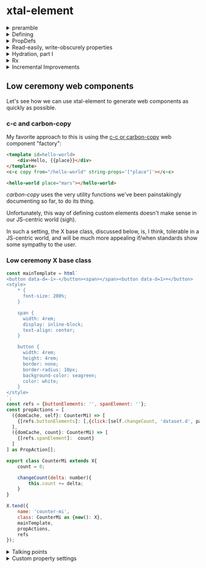 # xtal-element

<details>
    <summary>preramble</summary>

<details>
    <summary>FROOP Programming</summary>

xtal-element provides 

1.  An opinionated "pattern" for creating a web component.  It does this by providing a handful of utility functions and classes, which facilitate the process. 
2.  A base class which implements a combination of these functions, resulting in less boilerplate.

The great thing about web components is that they are the web equivalent of Martin Luther King's "I have a dream" speech.  Little web components built with tagged template literals can connect with little web components built with Elm, and web components will be judged by the content they provide, rather than superficial internal technical library choices. 

xtal-element adopts a number of "opinions" that may be best suited for some types of components / scenarios / developer preferences, but not necessarily everything.  

For example, an interesting duality paradox that has existed for a number of years has been between OOP vs functional programming.  Efforts to "embrace the duality paradox" like Scala and F# always appealed to me.  The "hooks" initiative adds an interesting twist to the debate, and might strike the right balance for some types of components.  Evidently, the result has been less boilerplate code, which can only be good.  Perhaps the learning curve is lower as well, and that's great.

xtal-element, though, embraces the duality paradox in a slightly different way.  It promotes sticking with classes as far as holding state (and has no issues with users of this library also implementing their business logic using standard OOP methodology -- methods, inheritance, etc.).  But xtal-element itself deviates considerably from standard OOP approaches in some critical ways.  

xtal-element borrows some ideas from Rust and Python.

</details>

<details>
<summary>Target Audience</summary>

xtal-element's target audience is those who are looking for web component helpers that:

1.  Will benefit from the implementation of HTML Modules -- the rendering library is focused around HTMLTemplateElement-based UI definitions, rather than JSX or tagged-template literals.
2.  Takes extensibility and separation of concerns to a whole other level.
3.  Provides first-class support for progressive enhancement, low bandwidth.
4.  Takes advantage of TypeScript (but use is entirely optional), so as to avoid "magic strings" as much as possible.   By "optional" I mean little to no extra work is required if you choose to forgo typescript. The syntax sticks exclusively to the browser's capabilities, with one partial exception. Import maps are now part of Chrome.  Here's to hoping import maps arrive in other browsers soon!  In the meantime, [a polyfill](https://github.com/guybedford/es-module-shims) which is compatible with the native syntax, and available [as a CDN link](https://jspm.org/import-map-cdn), is available.  
5.  Can easily separate, as well as group, different "concerns" as best fits the situation.  Some of xtal-element's utility functions adopt the philosophy that it makes sense to be able to easily partition properties into logical groups, and "react" when any of the grouped properties change.  This is done for both internal dependency calculations, as well as for visual updates.  Some reactions involve doing one-time tasks, like cloning / importing HTML Templates, and attaching event handlers.  Separate update processes can focus on passing in new data bindings as they change.  Keeping these two separate, and keeping the HTML Templates separate from binding mappings, may result in a bit more steps than other libraries, but hopefully the lack of magic /  increased flexibility(?) can pay off in some cases.  This separation of concerns could, in theory, be extended to support other processes -- including build and server component processes (to be explored.)
6.  Micro FrontEnd friendly versioning support.

</details>

<details>
    <summary>à la carte vs. buffet</summary>

## Another duality paradox

For many developers, a key criteria in evaluating which component library they like is based exclusively on how little "fuss" is required to create a new component.  I can totally relate to this concern.  However, in practice, there are two extremes to consider:  

1.  Creating, with tender loving care, a component meant to have a minimum footprint, while being highly reusable, leverageable in multiple frameworks / no frameworks, loading synchronously / asynchronously, bundled / not bundled, etc.
2.  RAD-style creation of a local component only to be used in a specific way by one application or one component.

There's a lot of room in between these two extremes that should also be supported.

The way xtal-element looks at this problem is via the à la carte vs. buffet duality paradox.

We'll first be laboriously walking through the primitive building blocks xtal-element provides, and see how the developer can pick and choose precisely which functions/classes to utilize.  If you are developing a non-visual component, why bear the weight of the visual display machinery, for example?  This *à la carte* approach is better suited for components that are closer in spirit to the first extreme listed above.

[Catalyst](https://github.github.io/catalyst/) takes the same approach.

If you want to skip over the tender loving care / tedious discussion needed for developing the first type of component, skip to [the low ceremony X base class discussion](https://github.com/bahrus/xtal-element#private-low-ceremony-xtal-components).  You may then want to slowly review the first sections as needed, in order to better understand the underpinnings.

</details> 

</details>

<details>
    <summary>Defining</summary>

## Let's start from the very beginning

The first thing you will want to do when defining a web component is to name it.  

Of course, [the platform has an api for that](https://developer.mozilla.org/en-US/docs/Web/API/CustomElementRegistry/define).

Polymer established a pattern whereby the source of truth for the name is provided by a static field, to more closely associate the class with the custom element name, essentially.  xtal-element continues this tradition (as there are subtle advantages to doing so, not explained here).

Currently, within a single document / application, that name must be unique.  This poses some contentious questions about what should happen if there's already a custom element with the same name.  xtal-element values Micro Frontends, and allows multiple versions running at the same time.  To accomplish this, xtal-element provides the following optional function for establishing the name of the component: 

```JavaScript
import {define} from 'xtal-element/lib/define.js';
export class DoReMi extends HTMLElement{
    static is = 'do-re-mi';
}
define(DoReMi);
```

Like Catalyst, you don't *have* to specify "is".  If you leave it off, there's a slight performance penalty, but the name will then be established by the lisp-case-name of the class ("do-re-me"). 

```JavaScript
import {define} from 'xtal-element/lib/define.js';
export class DoReMi extends HTMLElement{
}
define(DoReMi); //this works too!
```

To support Typescript-centric frameworks like Angular, you will also need:

```Typescript
declare global {
    interface HTMLElementTagNameMap {
        "do-re-mi": DoReMi,
    }
}
```

... either in the same file or a separate *.d.ts file.


<details>
    <summary>Lengthy explanation</summary>


As far as avoiding name conflicts, the best analogy for what xtal-element's "define" function does would be web servers that have a default port, but if that port is in use, it searches for a close by port not in use.

If another custom element is found matching the same name, the new custom element will be registered with the first non-taken number appended to the name.  Static prop 'isReally' allows consumers to know which tag name to use.  

So for the example above, regardless of whether a custom element already exists with name 'do-re-mi', you can reference the actual tag name via:

```JavaScript
import {DoReMi} from 'DoReMi/DoReMi.js';

const firstThreeNotes = document.createElement(DoReMi.isReally);
```

Most of the time, DoReMi.isReally will equal "do-re-mi" but sometimes it will be "do-re-mi-1", even more rarely it could be "do-re-mi-2", etc.

This solution works best for web components that either use a programmatic api as shown above, or use templates for the UI definition, as the template, or clone, can be dynamically modified to adjust the element names prior to landing inside the live DOM tree.

</details>

</details>

<details>
    <summary>PropDefs</summary>

## Let there be props

xtal-element has a Typescript Interface "PropDef" that it uses to define the characteristics of a property.

```Typescript
export interface PropDef{
    /** Name of property */
    name?: string;
    /**
     * The type of the property.  If you don't want any support for attributes, use "Object" even if it is a number/string/boolean.
     */
    type?: Boolean | String | Number | Object;
    /**
     * Reflect property changes to data-*
     */
    reflect?: boolean;
    /**
     * Spawn non-bubbling custom event when property changes.  Name of event is [lisp-case-of-property-name]-changed.
     */
    notify?: boolean;
    /**
     * Parse corresponding (lisp-cased of property name) attribute as JSON string for Object type properties
     */
    parse?: boolean;
    /**
     * Don't do anything if new value is the same as the old value.
     */
    dry?: boolean;
    /**
     * Console.log when property changes
     */
    log?: boolean;
    /**
     * Insert debugger breakpoint when property changes
     */
    debug?: boolean;
    /**
     * React to property change asynchronously
     */
    async?: boolean;
    /**
     * Block reactions containing this property if property is falsy
     */
    stopReactionsIfFalsy?: boolean;
    /**
     * Copy property value to another value specified by echoTo
     */
    echoTo?: string;
    /**
     * Make property read-easily, write obscureky
     */
    obfuscate?: boolean;
    /**
     * Alias for obfuscated properties
     */
    alias?: string;
    /**
     * Delete this property after the specified number of milliseconds. 
     */
    transience?: number;
}
```

So you can define a propDefs object that lists all the properties, as shown below.  


```Typescript
import {letThereBeProps} from 'xtal-element/lib/letThereBeProps.js';
import {PropDefMap} from 'xtal-element/types.d.js';

const propDefMap : PropDefMap<MyFavoriteThings> = {
    BrownPaperPackagesTiedUpWith: {
        type: String,
    }
}
const slicedPropDefs = getSlicedPropDefs(propDefMap);

export class MyFavoriteThings extends HTMLElement{
    onPropChange(name, prop, newValue){
        console.log(prop);
    }
}
letThereBeProps(MyFavoriteThings, slickedPropDefs, 'onPropChange');
```

The third parameter, 'onPropChange' is optional.

</details>

<details>
    <summary>Read-easily, write-obscurely properties</summary>

One sticky point with web components, and this library in particular, is how to indicate properties that are meant to be passed in from outside, vs. "private" properties that hold internal state.  (This distinction figures prominently in popular frameworks.)

Perhaps the newly implemented private property support for classes can help with this, but xtal-element provides more robust support for an alternative.  We want a property to be easily read (both internally as well as externally), but whose value is only set internally.

To support this, add the obfuscate setting:

```JavaScript
const propDefMap = {
    myProp: {
        obfuscate: true,
    }
};
const slicedPropDefs = getSlicedPropDefs(propDefMap); 
```

Now to read the value of myProp, we use this.myProp or self.myProp, or $0.myProp from the DevTools console.

But to set the value of myProp, we now need to do this:

```JavaScript
self[slicedPropDefs.propLookup.myProp.alias] = newValue;
```

</details>


<details>
    <summary>Hydration, part I</summary>

## Support for asynchronous loading

If prop values might be passed to an element before the [element becomes registered](https://developers.google.com/web/fundamentals/web-components/best-practices#lazy-properties) (always best to be prepared for this to happen), then you can account for this by utilizing the "propUp" function:

```JavaScript
import {propUp} from 'xtal-element/lib/propUp.js';
export class SixteenGoingOnSeventeen extends HTMLElement{
    foodAndWine: Offerings;
    connectedCallback(){
        propUp(this, ['foodAndWine'], {
            foodAndWine: 'appleStrudel'
        });
    }
}
```
The third, optional parameter is where you can specify the default values, if nothing was passed in yet.
</details>

<details>
<summary>Rx</summary>

## Reactive Prop Actions

```TypeScript
import {Rx} from 'xtal-element/lib/Rx.js';
import {ReactiveSurface} from 'xtal-element/lib/types.d.js';
export class ClimbEveryMountain extends HTMLElement implements ReactiveSurface{
    ClimbedEveryMountain: boolean;
    SearchedHighAndLow: boolean;
    FollowedEveryHighway: boolean;
    FoundYourDream: boolean;


    //ReactiveSurface implementation
    propActions = [({ClimbedEveryMountain, SearchedHighAndLow, FollowedEveryHighway}: ClimbEveryMountain) => {
        this.FoundYourDream = ClimbedEveryMountain && SearchedHighAndLow && FollowedEveryHighway;
    }] as PropAction[];
    reactor = new Rx(this);

    onPropChange(name: string, prop: PropDef, newVal: any){
        console.log("Been there, done that.");
        this.reactor.addToQueue(prop, newVal);
    }

}
```

<details>
    <summary>Detailed Explanation</summary>

## Setter logic

Defining a new property is, by design, meant to be as easy as possible:

```Typescript
export class MyCustomElement extends HTMLElement{
    myProp:string;
}
```

The problem arises when something special needs to happen when myProp's value is set.  

If all you want to do is fire off an event when a property is set, xtal-element supports defining "notifying" properties which will do that for you.  Likewise, if the only impact of the changed property is in what is displayed, that is supported in ways discussed farther down.

But the need to do different types of things when properties change isn't limited to these two common requirements.  So typically, you then have to add logic like this:

```js
export class MyCustomElement extends HTMLElement{
    _myProp = 'myValue';
    get myProp(){
        return this._myProp;
    }
    set myProp(nv){
        this._myProp;
        //do my special logic

        //Don't forget to make the call below, so everything is in sync:
        this.onPropChange('myProp');
    }
}
```

which is kind of a pain.  Furthermore sometimes you need to add logic that is tied to more than one property changing, so now you need to add a call to a common method, and there's no async support out of the box etc.:

```js
export class MyCustomElement extends HTMLElement{
    
    ...
    _prop1 = 'myValue1';
    get prop1(){
        return this._myProp;
    }
    set prop1(nv){
        this._prop1 = nv;
        this.doSomeCommonLogic();
        this.onPropChange('prop1');
    }

    _prop2 = 'myValue2';
    get prop2(){
        return this._prop2;
    }
    set prop2(nv){
        this.prop2 = nv;
        this.doSomeCommonLogic();
        this.onPropChange('prop2');
    }

    _prop3 = 'myValue3';
    get prop3(){
        return this._prop3;
    }
    set prop3(nv){
        this._prop3 = nv;
        this.doSomeCommonLogic();
        this.onPropChange('prop3');
    }

    prop4;

    doSomeCommonLogic(){
        //TODO:  debouncing
        this.prop4 = this.prop1 + this.prop2 + this.prop3;
    }
}
```


### Observable Property Groups

To make the code above easier to manage, you can stick with simple fields for all the properties, and implement the property "propActions":

```JavaScript
export class MyCustomElement extends HTMLElement  implements ReactiveSurface{

    ...
    self = this;
    prop1 = 'myValue1';
    prop2 = 'myValue2';
    prop3 = 'myValue3';
    prop4;
    propActions = [
        ({prop1, prop2, prop3, self}) => {
            self.prop4 = prop1 + prop2 + prop3;
        }
    ]
    ...
}
```

The Reactor class/object will invoke this action anytime prop1, prop2 and/or prop3 change.

Here, "self" is another name for "this" -- inspired by Python / Rust's trait implementations.  

But because it doesn't use the keyword "this," we can place the "trait implementation" in a separate constant, which is a little better, performance wise:

```js

const linkProp4: ({prop1, prop2, prop3, self}) => ({
    self.prop4 = prop1 + prop2 + prop3;
});

export class MyCustomElement extends HTMLElement{
    ...
    prop1 = 'myValue1';
    prop2 = 'myValue2';
    prop3 = 'myValue3';
    prop4;
    self = this;

    propActions = [linkProp4];

}
```


<details>
    <summary>PropAction pontifications</summary>

### Unit Testing benefits?

For those scenarios where pure JS, browser-less unit testing is important, it seems to me that unit testing linkProp4 would be quite straightforward, more straightforward than testing a method within a custom element class.  Because testing a method in a custom element class requires either a browser emulator like JSDOM or puppeteer, or a mock HTMLElement class.   Plus running the constructor code, etc.  No such requirement is need for linkProp4 above.  Furthermore, the signature of methods typically doesn't indicate what specific parameters the method depends on.  On the other hand, by design, the developer will want to spell out the dependencies explicitly with these propActions, in order to guarantee that it is always evaluated as needed.  

Another theoretical benefit -- by separating the actions from the actual class, (some of) the actions could be dynamically loaded, and only activated after the  download is complete (if these property actions are only applicable after the initial render).  In the meantime, an initial view can be presented.  The savings could be significant when working with a JS-heavy web component.  This is a TODO item to explore.

### Limitations 

propActions rely heavily on destructuring the class as the argument of an arrow function.  JavaScript doesn't appear to support destructuring objects with ES6 symbols as keys.

Separating "propAction" arrow functions out of the class as an (imported) constant imposes an additional limitation -- a limitation that isn't applicable when the actions are defined inside the class -- these external constants don't support responding to, or modifying, private members (something in the middle stages of browser and TypeScript adoption).  I thought using "bind" might give access to private fields, but no such luck.  The propActions public field, of course, allows a mixture of inline, instance-based propActions, empowered with access to private members, combined with the more limited (but portable, individually testable) external lambda expressions. So when private member access is needed, those actions could remain inside the class.

### Priors

The resemblance of these "propActions" to Rust trait implementations, a connection made above, is a bit superficial.  They're closer in spirit to computed values / properties with one significant difference -- they aggressively *push / notify* new values of properties, which can trigger targeted updates to the UI, rather than passively calculating them when requested (like during a repeated global render process).  And since we can partition rendering based on similar property groupings (discussed below), we can create pipeline view updates with quite a bit of pinpoint accuracy.  

It's possible that libraries that don't support this kind of property change "diffraction", but rely on "template-optimized re-rendering" of the entire UI with every property change, end up also avoiding unnecessary updates, based on their clever diff-engine algorithms.  I can say as a user of a limited number of such libraries, that what is actually getting updated, when and why, has always a bit of a mystery for me, so that I end up "winging it" more often than I'd like.  This library puts the onus (and power) in the developer's hands to devise (and fully understand) their own strategy, not sparing the developer the details of the trade offs. 

I hasten to add that [watching a group of properties doesn't](https://medium.com/@jbmilgrom/watch-watchgroup-watchcollection-and-deep-watching-in-angularjs-6390f23508fe) appear to be a [wholly new concept, perhaps](https://guides.emberjs.com/v1.10.0/object-model/observers/#toc_observers-and-asynchrony).


Another benefit of "bunching together" property change actions: XtalElement optionally supports responding to property changes asynchronously.  As a result, rather than evaluating this action 3 times, it may only be evaluated once, with the same result.  Note that this async feature is opt-in (by configuring the desired properties via "async" boolean setting).

After experimenting with different naming patterns, personally I think if you choose to separate out these prop actions into separate constants, names like "linkProp4" is (close to?) the best naming convention, at least for one common scenario.  Often, but not always, these property group change observers / actions will result in modifying a single different property, so that computed property becomes actively "linked" to the other properties its value depends on. So the name of the "property group watcher" could be named link[calculatedPropName] in this scenario.  Not all propActions will result in preemptively calculating a single "outside" property whose value depends on other property values, hence we stick with calling this orchestrating sequence "propActions" rather than "propLinks" in order to accommodate more scenarios. 

It's been my (biased) experience that putting as much "workflow" logic as possible into these propActions makes managing changing properties easier -- especially when working with asynchronous actions, and if the propActions are arranged in a logical order based on the flow of data, similar in concept perhaps to RxJs, where property groupings become the observables, and "subscriptions" based on resulting property changes come below the observable actions.  

### Debugging Disadvantage

One disadvantage of using propActions, as opposed to setter methods / class methods, is with the latter approach, one can step through the code throughout the process.  Doing so with propActions isn't so easy, so one is left wondering where the code will go next after the action is completed.

To address this concern, you can optionally implement the method:  

```JavaScript
propActionsHub(propAction){
    console.log(propAction); //or whatever helps with debugging
}
```

</details>

</details>

</details>

<details>
    <summary>Incremental Improvements</summary>

## Development Section

The next few sections are going to prove to be a bit dry reading.  Think of it as the [boring](https://youtu.be/okWr-tzwOEg?t=78) [development](https://en.wikipedia.org/wiki/Musical_development) section of a [sonata](<https://en.wikipedia.org/wiki/Violin_Sonata_No._9_(Beethoven)>).

Previously, the way xtal-element handled visual updates was in a way that closely resembled the "reactor" functionality, but there was no unifying force, and also picking and choosing which libraries to use was overly complicated, resulting in larger than needed base footprint..

What we will be discussing for a while will finally lead up to our rendering approach, but first we must go through some [exercises](https://youtu.be/TPtDbHXkDp4?t=187) to get there.



<details>
    <summary>pinTheDOMToKeys</summary>

### Planting flags in a cloned template

xtal-element provides a function, pinTheDOMToKeys, for creating symbolic references to DOM elements in a cloned template:

```html
<waltz-es on=way to=Mass part=she-is-a-pain class=will-o-the-wisp>Whistles on the stair</waltz-es>
<singing-aloud in-the-abbey part=she-is-a-pain>Late for chapel</singing-aloud>
<moon-beam class=hand>Catching clouds</moon-beam>
<div data-word=flibbertijibbet >Maria</div>
<span data-word=clown>Riddle</span>

<script>
const refs = {
    sheIsAPainParts: '.will-o-the-wisp',
    moonBeamElement: '.hand',
    dataWordAttribs: '',

}
const cache = {};
pinTheDOMToKeys(domFragment: DOMFragment | HTMLElement, refs, cache);
</script>
```

The ending of each key is important.  pinTheDOMToKeys supports binding by id, part, class attributes, by element name, and by dataset, depending on the ending of the key.  The part before the search type (e.g. Id, Part, etc) is turned into lisp-case before searching for it.  The right hand expression can be used to apply filtering on the results, based on standard css matching.

<table>
    <tr>
        <th>Ending</th><th>Example</th><th>Query that is used</th><th>Notes</th>
    </tr>
    <tr>
        <td>Part</td><td>myFirstPart</td><td>.querySelector('[part*="my-first"])</td><td>May find false positives when working with multiple parts on the same element</td>
    </tr>
    <tr>
        <td>Parts</td><td>allInTheFamilyParts</td><td>.querySelectorAll('[part*="all-in-the-family"])</td><td>Ibid</td>
    </tr>
    <tr>
        <td>Attrib</td><td>bopBopBaDopAttrib</td><td>.querySelector('[bop-bop-ba-dop]')</td><td>&nbsp;</td>
    </tr>
    <tr>
        <td>Attribs</td><td>balanceDataAttribs</td><td>.querySelectorAll('[data-balance]')</td><td>&nbsp;</td>
    </tr>
    <tr>
        <td>Element</td><td>ironElement</td></td><td>.querySelector('iron')</td><td>&nbsp;</td>
    </tr>
    <tr>
        <td>Elements</td><td>myCustomElements</td><td>.querySelectorAll('my-custom')</td><td>&nbsp;</td>
    </tr>
    <tr>
        <td>Id</td><td>frenchEvolutionId</td><td>.querySelector('#french-evolution')</td><td>&nbsp;</td>
    </tr>
    <tr>
        <td>Class</td><td>workingClass</td><td>.querySelector('.working')</td><td>&nbsp;</td>
    </tr>
    <tr>
        <td>Classes</td><td>crabGrassClasses</td><td>.querySelectorAll('.crab-grass')</td><td>&nbsp;</td>
    </tr>
</table>


In the case of plural selections (...Elements, ...Parts, etc), if the right-hand-side (rhs) of each refs sub-expression is not an empty string, it is then used to filter out that list via element.matches(rhs). pinTheDOMToKeys will always replace the rhs with a unique symbol for later reference.

The cache can then be used to retrieve the matching element(s) from the domFragment:

```JavaScript
const moonBeam = cache[refs.moonBeamElement];
const painParts = cache[refs.sheIsAPainParts];
```

</details>



<details>
    <summary>stopReactionsIfFalsy</summary>

### Ignoring prop actions when one or more dependency value is falsy.

This is one of the trickier aspects of this library.

Frequently it arises that a number of propActions depend on a key property, and *none* of those actions make sense to execute unless that property is not falsy.  domCache is one such property, since many propActions which depend on domCache will be focused around binding elements from the domCache.  So that means lots of undefined checks in each propAction:

```JavaScript
({domCache, count}: CounterDo) => {
    if(domCache === undefined) return;
    domCache[refs.countPart].textContent = count.toString();
},
```

To avoid this nuisance, we can specify that *any and all* propActions depending on this property should not be executed until the property is not falsy:

```JavaScript
domCache: {
    type: Object,
    stopReactionsIfFalsy: true
}
```


</details>

Let's see what we have so far, implementing the standard increment/decrement component showcased on [webcomponents.dev](https://webcomponents.dev/).  Note that this is not an exact comparison between apples and apples.  The vanilla component showcased by webcomponents.dev, for example, has no support for passing in the count via an attribute, or asynchronously passing in the count property, or caching DOM elements, Micro Frontend parallel versions, asynchronous reactions, etc.  The example shown below (if you expand) supports all these features.  If you don't need these features, then the vanilla component showcased by webcomponents.dev is perfectly compatible with xtal-element.  Import statements are not shown, to avoid further embarrassment.  

<details>
    <summary>Spot Check I - counter-do</summary>

```TypeScript
const mainTemplate = html`
<button part=down data-d=-1>-</button><span part=count></span><button part=up data-d=1>+</button>
<style>
    * {
      font-size: 200%;
    }

    span {
      width: 4rem;
      display: inline-block;
      text-align: center;
    }

    button {
      width: 4rem;
      height: 4rem;
      border: none;
      border-radius: 10px;
      background-color: seagreen;
      color: white;
    }
</style>
`;

const refs = { downPart: '', upPart: '', countPart: ''};

export class CounterDo extends HTMLElement implements CounterDoProps{
    clonedTemplate: DocumentFragment | undefined;
    domCache: any;
    count!: number;
    connectedCallback(){
        this.attachShadow({mode: 'open'});
        const defaultValues: CounterDoProps = { count: 0};
        attr.mergeStr<CounterDoProps>(this, slicedPropDefs.numNames, defaultValues);
        propUp(this, slicedPropDefs.propNames, defaultValues);
        this.clonedTemplate = mainTemplate.content.cloneNode(true) as DocumentFragment;
    }
    onPropChange(name: string, prop: PropDef, nv: any){
        this.reactor.addToQueue(prop, nv);
    }
    propActions = [
        ({clonedTemplate}: CounterDo) => {
            const cache = {};
            pinTheDOMToKeys(clonedTemplate!, refs, cache);
            this.domCache = cache;
        },
        ({domCache, count}: CounterDo) => {
            domCache[refs.countPart].textContent = count.toString();
        },
        ({domCache}: CounterDo) => {
            domCache[refs.downPart].addEventListener('click', (e: Event) => {
                this.count--;
            });
            domCache[refs.upPart].addEventListener('click', (e: Event) => {
                this.count++;
            });
            this.shadowRoot!.appendChild(this.clonedTemplate!);
            delete this.clonedTemplate;
        },
    ] as PropAction[];
    reactor = new Rx(this);
    
}
const nonFalsyObject: PropDef = {
    type: Object,
    stopReactionsIfFalsy: true
};
const propDefs: PropDefMap<CounterDo> = {
    clonedTemplate: nonFalsyObject,
    domCache: nonFalsyObject,
    count: {
        type: Number
    }
};

const slicedPropDefs = getSlicedPropDefs(propDefs);
letThereBeProps(CounterDo, slicedPropDefs, 'onPropChange');
define(CounterDo);
```

</details>

For this simple "counter" web component, the code shown above (if you expand) is a good stopping point.  Everything else we will do with this example will amount to taking at most 3 lines of code, at most reducing them to 1 line of code, and one import statement, and that import may contain a paragraph worth of code.  Meaning, if you never plan to develop a more complex web component than the one shown above, you've passed the course!

<details>
    <summary>Hydration, Part II</summary>

### Property hydration, in detail

Let's look at these five lines of code in our counter-do example above:

```JavaScript
const slicedPropDefs = getSlicedPropDefs(propDefs);
...
connectedCallback(){
    ...
    const defaultValues: CounterDoProps = { count: 0};
    attr.mergeStr<CounterDoProps>(this, slicedPropDefs.numNames, defaultValues);
    propUp(this, slicedPropDefs.propNames, defaultValues);
    ...
}
```

These two functions, mergeStr, and propUp, can be used independently of each other, and don't impose any arbitrary data structure requirements (in particular the PropDef structure).  The functions try to minimize assumptions, in other words.

But the resulting code is a bit of a mind twister.

In English, what the code is trying to do is this: 

>If something passes in the count property while I was attaching myself to the Live DOM element, that takes precedence.  If not, check for a value from a corresponding attribute.  If no attribute is found, as a last resort, just set the initial count to a default value of 0.

Translating between the code and the paragraph above requires quite a bit of intimate knowledge about what the functions do (and realizing that what you read is the opposite order of how you would typically express this in English).  

So let's see if we can simplify these primitives into an easy to read single line of code.

```Typescript
hydrate<T extends Partial<HTMLElement> = HTMLElement>(self: T, propDefs: PropDef[], defaultVals: T);
```

or more simply (without the ceremony of typing):

```Typescript
hydrate(this, propDefs, defaultVals);
```

where "this" is the custom element instance.

"hydrate" should continue to be called within the connectedCallback lifecycle event.

</details>

<details>
<summary>passAttrToProp</summary>

### A tribute to attributes

The custom element specs provide for a way to monitor for attribute changes.  xtal-element provides some helper functions for that, which you can pick and choose from -- 

1.  The getSlicedPropDefs function groups the PropDefs by type, so you can use that to help create the flat array of strings to monitor for.  
2.  The function camelToLisp may also come in handy if you want to use dash separators in your attribute names.  
3.  A helper function "passAttrToProp" can be placed as the body of the attributeChangedCallback:


```TypeScript
attributeChangedCallback(name: string, oldValue: string, newValue: string){
    passAttrToProp(this, slicedPropDefs, name, oldValue, newValue);
}

```

This function will **only work properly in combination with the hydrate function mentioned above.** 


But xtal-element has grown somewhat skeptical of some of the [best practices advice](https://developers.google.com/web/fundamentals/web-components/best-practices) as far as reflecting primitives by default.  In order to avoid infinite loops, they suggest making the attribute the source of truth, essentially.  But that means every time you read a numeric property, it is having to parse the string.  (Their advice on Boolean properties seems less problematic).  Regardless, it doesn't match the behavior of native-born elements.  Naturalized custom elements are already facing [enough struggles as it is](https://github.com/facebook/react/issues/11347#issuecomment-725487281), wanting to be treated the same as native-born's.  Deviations from what native-born elements do will likely lead to more recriminations, I'm sure.

On the other hand, working with native-born elements, like the iframe and hyperlinks, it [can be frustrating](https://discourse.wicg.io/t/reflecting-prop-changes/5049) when we *can't* reflect to attributes, as it would be quite useful for styling purposes. 

xtal-element believes, first and foremost, in empowering the developer, the consumer of the web components built with xtal-element.  So how to balance all these concerns?

First, xtal-element supports the ability for a property to always reflect, but to "data-[lisp-case-of-property]-is=" -- in order to guarantee no infinite loop issues.


```html
<my-custom-element href="//example.com" data-href-is="//example.com"></my-custom-element>
```

In the example above, if the href *property* is set, nothing happens to the href attribute, only the data-href-is attribute is modified (if "reflect" is turned on for the href property).

Ideally, in the future, the [custom pseudo state](https://www.chromestatus.com/feature/6537562418053120) proposal will gain more momentum, which would replace the "data-[lisp-case-of-property]-is=" approach above.

For properties that don't reflect automatically, custom elements that implement the XtalPattern (discussed below) supports an attribute/property, "be-reflective/beReflective", which applies to that instance:

```html
<my-custom-element be-reflective='["href", "disabled", "myProp"]'></my-custom-element>
```

This will also reflect to "data-[lisp-case-of-property]-is=" (for now, until custom pseudo state is a thing).

This gives a consumer of the web component the power to get the behavior they need, instance by instance.

Or they can extend the web component, and set beReflective in the constructor, if needed all the time.

</details>



<details>
    <summary>Be Noticed</summary>

### Custom events [TODO]

PropDef supports specifying that when a property changes, it should emit an event.

But, like with the be-reflective option mentioned above, events can also be tailored on an instance level:

```html
<my-custom-element be-noticed='["href", "disabled", {"myProp":{"bubbles": true}]'></my-custom-element>
```

</details>

<details>
    <summary>Rx-Suppls</summary>

### Reusable, Declarative, Reactor-Supplements (Rx-Suppls)

Let's take another look at one of our earlier propActions:

```JavaScript
({ClimbedEveryMountain, SearchedHighAndLow, FollowedEveryHighway}: ClimbEveryMountain) => {
    this.FoundMyDream = ClimbedEveryMountain && SearchedHighAndLow && FollowedEveryHighway;
}
```

As with all our examples so far, this propAction doesn't actually *return* anything.  What should the propActions Rx orchestrator do with anything returned?

In fact, the library xtal-element/lib/Rx.js doesn't support doing anything with what is returned.  The thinking is that the feature discussed below will primarily be used for visual components, where the developer wants to adopt declarative syntax.  Larger projects will tend to make it worthwhile to ask developers to grok this additional concept.

So there is a more feature-rich reactive library:  'xtal-element/lib/RxSuppl.js' which can do something with what is returned.

We can specify that using a return mapping:

```TypeScript
import {myStringProcessor, myArrayProcessor}
reactor = new RxSuppl(this, [
    {
        rhsType: String,
        ctor: myStringProcessor
    },
    {
        rhsType: Array,
        ctor: myArrayProcessor
    },
    {
        rhsType: HTMLDivElement,
        ctor: myHTMLDivProcessor
    }
]);
```

Here "rhs" stands for right-hand-side, and ctor stands for "class constructor."

So if the right-hand-side of the action returns a string, pass the context to an instance of class myStringProcessor.  If it returns an array, use myArrayProcessor.  Etc.

*Now* our "actions" don't *have* to have a function body to do anything.  If a rx-suppl function passed into RxSuppl can render a view, for example, and it just needs some configuration passed in, you can specify it with an expression:

```JavaScript
({prop1}) => ({
    section:{
        h1: prop1
    }
})
```

But we're jumping ahead of ourselves.

Back to our Kreutzer exercises.

</details>

<details>
    <summary>Attaching events / setting props</summary>

## Binding

In our counter web component, let's make this code more declarative, as it is boilerplate code:


```JavaScript
({domCache, clonedTemplate}: CounterDo) => {
    domCache[refs.downPart].addEventListener('click', (e: Event) => {
        this.count--;
    });
    domCache[refs.upPart].addEventListener('click', (e: Event) => {
        this.count++;
    });
    this.shadowRoot!.appendChild(clonedTemplate);
    this.clonedTemplate = undefined;
},
```

We can replace this.count-- / this.count++ with a more powerful method, defined in our class CounterDo, capable of so much more:

```JavaScript
changeCount(delta: number){
    this.count += delta;
}
```

We can split the action in two, separating different concerns:

```JavaScript
({domCache}: CounterDo) => {
    domCache[refs.downPart].addEventListener('click', (e: Event) => {
        this.count--;
    });
    domCache[refs.upPart].addEventListener('click', (e: Event) => {
        this.count++;
    });
    
},
({domCache, clonedTemplate}: CounterDo) => {
    this.attachShadow({mode: 'open'});
    this.shadowRoot!.appendChild(clonedTemplate);
    this.clonedTemplate = undefined;
}
```



The first action can be replaced by:

```JavaScript
({domCache, changeCount}: CounterRe) => [
    {[refs.downPart]: [,{click:[changeCount, 'dataset.d', parseInt]}]},
    {[refs.upPart]: [,{click:[changeCount, 'dataset.d', parseInt]}]}
],
```

*if* we provide the following rxn-suppl:

```JavaScript
reactor = new RxSuppl(this, [
    {
        rhsType: Array,
        ctor: DOMKeyPE
    }
]);
```

Note the abbreviation "PE".  That stands for Properties/Events.

The array [,{click:[changeCount, 'dataset.d', parseInt]}] is a nested tuple.  The first, undefined (in this case) member of the tuple allows us to set prop vals.

The second element of the tuple is a mapping of declarative event handling.

If it had looked like this:  {click:changeCount}, which is supported, then the signature of changeCount would need to look like:

```TypeScript
changeCount(e: Event){
    ...
}
```

But our first changeCount method is a nice, pristine method which is UI neutral.  To allow us to bind to that, the tuple:  [changeCount, 'dataset.d', parseInt] means "call changeCount, but pass in the value you get after evaluating target.dataset.d, and applying parseInt to that value."

### Setting attributes

If you need to use attributes, then import the slightly larger DOMKeyPEA 'xtal-element/lib/DOMKeyPEA.js';

Now the third element of the RHS array is where you can set attributes (a value of null removes the attribute).

<details>
    <summary>DOMKeyPE[A] in detail</summary>

The doDOMKeyPEAction expression:

```JavaScript
[
    {[refs.downPart]: [,{click:[changeCount, 'dataset.d', parseInt]}]},
    {[refs.upPart]: [,{click:[changeCount, 'dataset.d', parseInt]}]}
],
```

Is an array.  The processor expects one of two types of things inside the array:

1.  Objects
2.  Arrays

In the example above, both of the lines inside the outer array are objects.  In this case, the LHS is expected to be a symbolic reference to a DOM element, or multiple DOM elements (via the domCache property).  And the right hand side is a props / event tuple, as we mentioned.

But you can also include an array in the expression:

```JavaScript
[
    {[refs.downPart]: [,{click:[changeCount, 'dataset.d', parseInt]}]},
    {[refs.upPart]: [,{click:[changeCount, 'dataset.d', parseInt]}]},
    [finishedSettingProps: true]
],
```

This can act as a "post-binding" prop setting of the host element itself.  This can allow us to declaratively continue the processing "chain" of reactions -- "bind these elements / add event handlers, then set property "finishedSettingProps" to true, which another "propAction" reaction can then, well, react to.

## Setting textContent

If you just want to set the textContent property of a pinned DOM element, make the RHS a string:

```JavaScript
[
    {[refs.countPart]: count.toString()
],
```

## Using DOMKeyPE[A] to substitute one tag for another

Much earlier, we described how xtal-element's define function dynamically sets the custom element name, under certain conditions, in order to support multi-versioning.  We mentioned this is only useful if the tag inside the cloned template can be replaced by the dynamically determined tag name.

There are also quite a number of other scenarios where being able to substitute in a static tag name with a dynamic one is useful.  It comes up frequently when working with generic JSON structures, where polymorphism is used between different component types.

If the first element of the RHS array has property "localName", then this will replace the tag:

```JavaScript
({domCache, name}: SwagTagInstance) => [
    {[refs.placeHolderElement]: [{localName: name}]},
],
```

</details>



</details>

<details>
    <summary>'"'</summary>

### Ditto reactions

This is pretty annoying to DRYophiles:

```JavaScript
[
    {[refs.downPart]: [,{click:[changeCount, 'dataset.d', parseInt]}]},
    {[refs.upPart]: [,{click:[changeCount, 'dataset.d', parseInt]}]}
]
```

We can DRYphon out the wasted typing, using ditto notation:

```JavaScript
({domCache, changeCount}: CounterRe) => [
    {[refs.downPart]: [,{click:[changeCount, 'dataset.d', parseInt]}]},
    {[refs.upPart]: '"'}
],
```

</details>

<details>
    <summary>Unnecessarily nested section</summary>

### Nested reactions

Reactions can be nested:

```TypeScript
    propActions = [linkFoundYourDream, [linkFoundYourPlace]];
```

This allows for a "suite" or "bundle" of reusable propAction reactions to be shared across multiple elements.

</details>

<details>
    <summary>DRY section</summary>

### Shareable Actions

The action:

```JavaScript
({domCache, clonedTemplate}) => {
    this.attachShadow({mode: 'open'});
    this.shadowRoot!.appendChild(clonedTemplate);
    this.clonedTemplate = undefined;
}
```

... is apt to be found in most every visual component that uses ShadowDOM, so long as all components use the names "domCache" and "clonedTemplate." In that case, we can share it by doing the following:

1.  Make sure this field is defined in the class:

```JavaScript
self = this;
```

2.  Now we can move the action out to a constant, and move it to some common import for reduced bandwidth when developing multiple custom elements:

```JavaScript
const linkClonedTemplate = ({domCache, clonedTemplate, self}) => {
    self.attachShadow({mode: 'open'});
    self.shadowRoot!.appendChild(clonedTemplate);
    self.clonedTemplate = undefined;
}
```
</details>

<details>
    <summary>Hydration, Part III [TODO]</summary>

What about hydrating Shadow DOM, now that declarative ShadowDOM is weeks away from going live in a majority of browsers (fingers crossed)?

First, we need to make sure the shadow root isn't created unnecessarily [TODO].

Second, can we assume, in some cases, that the initially rendered shadowDOM is compatible with the initialized property values passed down as attributes (JSON-stringified when necessary)? [TODO]

Alternatively/in addition, can we use Rxn-suppls to initialize (some of) the property values, so that everything is guaranteed to be in sync?[TODO]
</details>

### XtalPattern

The library XtalPattern removes as much of the common boilerplate as possible (without using class inheritance or mix-ins).  It provides an interface.  Implementing the interface with Typescript will hopefully help the developer remember what needs to be done for a complete component.

Using XtalPattern, our component now looks like what's shown below (after expanding).  Remember, we are still in à la carte mode.

<details>
    <summary>Spot Check II - counter-ro</summary>

```Typescript
const mainTemplate = html`
<button part=down data-d=-1>-</button><span part=count></span><button part=up data-d=1>+</button>
<style>
    * {
      font-size: 200%;
    }

    span {
      width: 4rem;
      display: inline-block;
      text-align: center;
    }

    button {
      width: 4rem;
      height: 4rem;
      border: none;
      border-radius: 10px;
      background-color: seagreen;
      color: white;
    }
</style>
`;
const refs = {buttonElements: '', countPart: ''};
const propActions = [
    xp.manageMainTemplate,
    ({domCache, count}: CounterRe) => [{
        [refs.countPart]:  count
    }],
    ({domCache, self}: CounterRe) => [{
        [refs.buttonElements]: [,{click:[self.changeCount, 'dataset.d', parseInt]}],
        
    }],
    xp.createShadow
] as PropAction[];

export class CounterRe extends HTMLElement implements CounterDoProps, XtalPattern{
    static is = 'counter-re';
    propActions = propActions;
    
    reactor = new RxSuppl(this, [
        {
            rhsType: Array,
            ctor: DOMKeyPE
        }
    ]);
    clonedTemplate: DocumentFragment | undefined; domCache: any;
    count!: number;
    connectedCallback(){
        hydrate<CounterDoProps>(this, slicedPropDefs, {
            count: 0
        });
    }
    onPropChange(name: string, prop: PropDef, nv: any){
        this.reactor.addToQueue(prop, nv);
    }
    changeCount(delta: number){
        this.count += delta;
    }
    self = this;
    refs = refs;
    mainTemplate = mainTemplate;
    

}
const propDefMap: PropDefMap<CounterRe> = {
    ...xp.props,
    count: {
        type: Number
    }
};
const slicedPropDefs = getSlicedPropDefs(propDefMap);
letThereBeProps(CounterRe, slicedPropDefs, 'onPropChange');
define(CounterRe);
```
</details>

<details>
    <summary>Talking points</summary>

Note that we've moved some of the visual Rxn-Suppl's close to the template.  This is done in an effort to place highly related pieces close together.

Our class is whittling down now, so that the core business logic (count, changeCount) becomes easier to spot.

XtalPattern is continuing to impose more assumptions on names of properties -- in particular, mainTemplate, clonedTemplate, self, refs, domCache.
</details>

## Whatabouts

### What about loops?

Many component libraries prominently support some ability to render repeating content as part of the native syntax.  xtal-element likes the idea Polymer pioneered -- use web components to do this.  There are a number of high quality repeating web components, from Polymer, Vaadin, and others.

One looping web component confirmed to be compatible with xtal-element is [ib-id](https://github.com/bahrus/ib-id).  It builds on xtal-element, so another happy feature is the additional footprint from using ib-id is ~400b.  It differs from other repeating elements, in that it doesn't support internal markup within each iteration loop -- instead promoting the idea that that markup should be encapsulated inside a web component -- here is a place where we would really benefit from a ceremony-free way of rapidly creating web components.

### Conditional / Lazy Display?

Again, for HTML-centric environments (such as server-centric or HTML-module based web components) why not use web components for this?

Two libraries recommended as compatible with xtal-element are [iff-diff](https://github.com/bahrus/iff-diff) and [laissez-dom](https://github.com/bahrus/laissez-dom).

### Jarring Segue

As we've seen, being able to choose exactly what utility functions to aid in developing web components means a certain amount of ceremony is required for each component.  This ceremony seems worthwhile when developing long-serving web components meant to be used in a large variety of settings (highly reusable, compatible with all frameworks, capable of being loaded in different ways).

But what about web components that are only meant to be used within one application, or one component?  Why bother with supporting attributes if no one will use them, for example?

The first solution we provide for this is "X.tend".  

</details>

## Low ceremony web components

Let's see how we can use xtal-element to generate web components as quickly as possible.

### c-c and carbon-copy

My favorite approach to this is using the [c-c or carbon-copy](https://github.com/bahrus/carbon-copy#c-c----codeless-web-components) web component "factory":

```html
<template id=hello-world>
    <div>Hello, {{place}}</div>
</template>
<c-c copy from="/hello-world" string-props='["place"]'></c-c>

<hello-world place="mars"></hello-world>
```

*carbon-copy* uses the very utility functions we've been painstakingly documenting so far, to do its thing.

Unfortunately, this way of defining custom elements doesn't make sense in our JS-centric world (sigh).

In such a setting, the X base class, discussed below, is, I think, tolerable in a JS-centric world, and will be much more appealing if/when standards show some sympathy to the user.

### Low ceremony X base class

```JavaScript
const mainTemplate = html`
<button data-d=-1>-</button><span></span><button data-d=1>+</button>
<style>
    * {
      font-size: 200%;
    }

    span {
      width: 4rem;
      display: inline-block;
      text-align: center;
    }

    button {
      width: 4rem;
      height: 4rem;
      border: none;
      border-radius: 10px;
      background-color: seagreen;
      color: white;
    }
</style>
`;
const refs = {buttonElements: '', spanElement: ''};
const propActions = [
  ({domCache, self}: CounterMi) => [
    {[refs.buttonElements]: [,{click:[self.changeCount, 'dataset.d', parseInt]}]}
  ],
  ({domCache, count}: CounterMi) => [
    {[refs.spanElement]:  count}
  ]
] as PropAction[];

export class CounterMi extends X{
    count = 0;

    changeCount(delta: number){
        this.count += delta;
    }
}

X.tend({
    name: 'counter-mi',
    class: CounterMi as {new(): X},
    mainTemplate,
    propActions,
    refs
});
```

<details>
    <summary>Talking points</summary>

1.  Note that the class CounterMi is fairly library neutral.  With the exception of extending class X, none of the logic within is library specific.
2.  For true library agnostic classes, use [mix-ins](https://developer.mozilla.org/en-US/docs/Web/JavaScript/Reference/Classes#mix-ins).
</details>


<!--Missing features of low-ceremony Xtal components:
[TODO]
hydrating properties support, attributes.-->

<details>
    <summary>Custom property settings</summary>

In the low ceremony example above, note that we didn't have to define the properties supported by the web component.  X infers the properties based on the PropAction signatures.  This should be sufficient for rapid web component development.

But what if you are developing a more nuanced web component, and need to fine tune the properties?

You can specify the propDefs explicitly:

```JavaScript
X.tend({
    name: 'counter-mi',
    ...
    propDefs: {
        ...
    },
    ...
});
```

To specify not to use ShadowDOM:

```JavaScript
X.tend({
    name: 'counter-mi',
    ...
    noShadow: true,
    ...
});
```


## Rendering Fluid Views [TODO]

